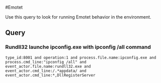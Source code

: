#Emotet

Use this query to look for running Emotet behavior in the environment.

## Query

### Rundll32 launche ipconfig.exe with ipconfig /all command

~~~
type_id:8001 and operation:1 and process.file.name:ipconfig.exe and process.cmd_line:"ipconfig /all" and event_actor.file.name:rundll32.exe and event_actor.cmd_line:/.*appdata/ and event_actor.cmd_line:*,DllRegisterServer
~~~